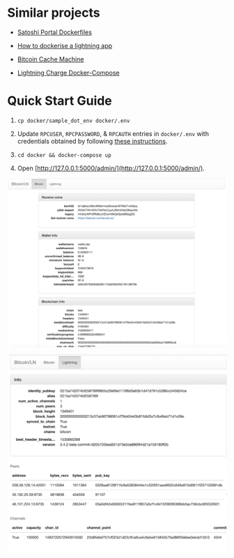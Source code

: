 # Similar projects
 
* [Satoshi Portal Dockerfiles](https://github.com/SatoshiPortal/dockers)
 
* [How to dockerise a lightning app](https://github.com/schulterklopfer/howto_dockerise_a_lapp)

* [Bitcoin Cache Machine](https://github.com/farscapian/bitcoincachemachine)

* [Lightning Charge Docker-Compose](https://github.com/NicolasDorier/lightning-charge-docker)

# Quick Start Guide

1. `cp docker/sample_dot_env docker/.env` 

2. Update `RPCUSER`, `RPCPASSWORD`, & `RPCAUTH` entries in `docker/.env` with credentials obtained by following [these instructions](https://github.com/ruimarinho/docker-bitcoin-core#using-rpcauth-for-remote-authentication).

2. `cd docker && docker-compose up`

3. Open [http://127.0.0.1:5000/admin/](http://127.0.0.1:5000/admin/).



![Bitcoin Admin](https://raw.githubusercontent.com/PierreRochard/bitcoin-lightning-docker/master/readme_images/bitcoin_admin.png)



![Lightning Admin](https://raw.githubusercontent.com/PierreRochard/bitcoin-lightning-docker/master/readme_images/lightning_admin.png)

